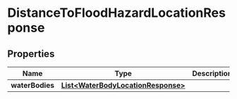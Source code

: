 
# DistanceToFloodHazardLocationResponse

## Properties
Name | Type | Description | Notes
------------ | ------------- | ------------- | -------------
**waterBodies** | [**List&lt;WaterBodyLocationResponse&gt;**](WaterBodyLocationResponse.md) |  |  [optional]



